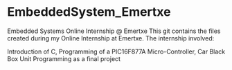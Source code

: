 # EmbeddedSystem_Emertxe
Embedded Systems Online Internship @ Emertxe
This git contains the files created during my Online Internship at Emertxe. The internship involved:

  Introduction of C,
  Programming of a PIC16F877A Micro-Controller,
  Car Black Box Unit Programming as a final project
